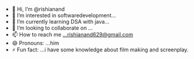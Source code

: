 - 👋 Hi, I’m @rishianand
- 👀 I’m interested in softwaredevelopment...
- 🌱 I’m currently learning DSA with java...
- 💞️ I’m looking to collaborate on ...
- 📫 How to reach me ...rishianand629@gmail.com
- 😄 Pronouns: ...him
- ⚡ Fun fact: ...i have some knowledge about film making and screenplay.

<!---
rishiucer/rishiucer is a ✨ special ✨ repository because its `README.md` (this file) appears on your GitHub profile.
You can click the Preview link to take a look at your changes.
--->
